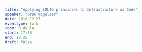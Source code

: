 ```yaml
---
title: "Applying SOLID principles to Infrastructure as Code"
speaker: "Bram Vogelaar"
date: 2018-12-27
eventtype: talk
room: 0.daula
start: 17:30
end: 18:25
draft: false
---
```

